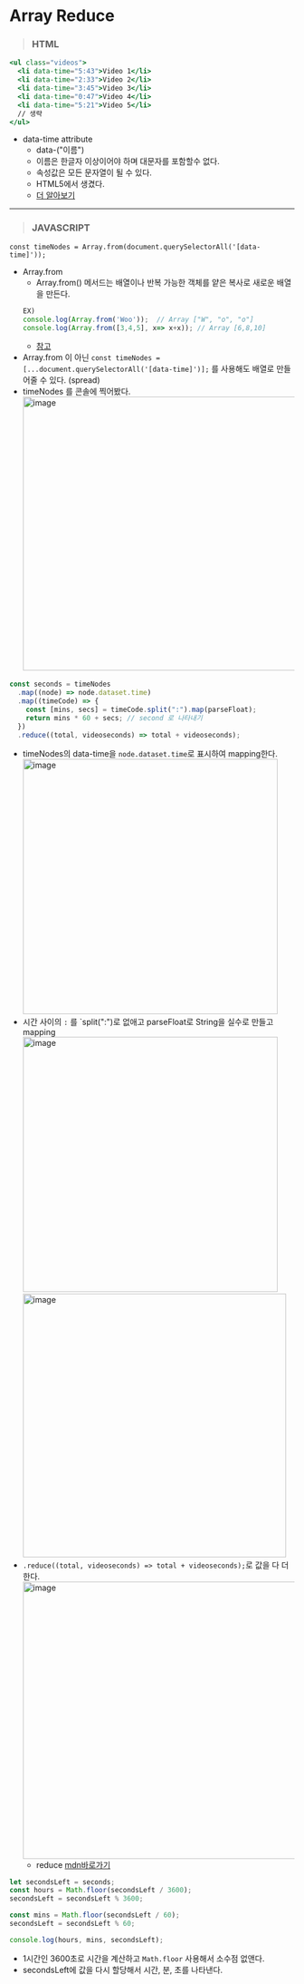 # Array Reduce

> <h3>HTML</h3>

```jsx
<ul class="videos">
  <li data-time="5:43">Video 1</li>
  <li data-time="2:33">Video 2</li>
  <li data-time="3:45">Video 3</li>
  <li data-time="0:47">Video 4</li>
  <li data-time="5:21">Video 5</li>
  // 생략
</ul>
```

- data-time attribute
  - data-("이름")
  - 이름은 한글자 이상이어야 하며 대문자를 포함할수 없다.
  - 속성값은 모든 문자열이 될 수 있다.
  - HTML5에서 생겼다.
  - [더 알아보기](http://html5doctor.com/html5-custom-data-attributes/)

---

> <h3>JAVASCRIPT</h3>

```
const timeNodes = Array.from(document.querySelectorAll('[data-time]'));
```

- Array.from
  - Array.from() 메서드는 배열이나 반복 가능한 객체를 얕은 복사로 새로운 배열을 만든다.
  ```jsx
  EX)
  console.log(Array.from('Woo'));  // Array ["W", "o", "o"]
  console.log(Array.from([3,4,5], x=> x+x)); // Array [6,8,10]
  ```
  - [참고](https://developer.mozilla.org/ko/docs/Web/JavaScript/Reference/Global_Objects/Array/from#map%EC%97%90%EC%84%9C_%EB%B0%B0%EC%97%B4_%EB%A7%8C%EB%93%A4%EA%B8%B0)
- Array.from 이 아닌 `const timeNodes = [...document.querySelectorAll('[data-time]')];` 를 사용해도 배열로 만들어줄 수 있다. (spread)
- timeNodes 를 콘솔에 찍어봤다.
  <img width="483" alt="image" src="https://user-images.githubusercontent.com/82592845/161933373-31ed1a3d-70c9-454e-9b31-53352d183a43.png">

```jsx
const seconds = timeNodes
  .map((node) => node.dataset.time)
  .map((timeCode) => {
    const [mins, secs] = timeCode.split(":").map(parseFloat);
    return mins * 60 + secs; // second 로 나타내기
  })
  .reduce((total, videoseconds) => total + videoseconds);
```

- timeNodes의 data-time을 `node.dataset.time`로 표시하여 mapping한다.
  <img width="450" alt="image" src="https://user-images.githubusercontent.com/82592845/161934990-4da34b99-dace-4980-bc23-ed2f1e2ea949.png">
- 시간 사이의 `:` 를 `split(":")로 없애고 parseFloat로 String을 실수로 만들고 mapping
  <img width="450" alt="image" src="https://user-images.githubusercontent.com/82592845/161937651-fc10235b-34a1-474c-8e7b-3211deefd0c5.png">
  <img width="465" alt="image" src="https://user-images.githubusercontent.com/82592845/161938125-04817979-d8de-4fe3-afe5-728b7762d75e.png">
- `.reduce((total, videoseconds) => total + videoseconds);`로 값을 다 더한다.
  <img width="489" alt="image" src="https://user-images.githubusercontent.com/82592845/161938695-acb4aa29-7e2c-4fe5-9376-8f730f90b092.png">
  - reduce [mdn바로가기](https://developer.mozilla.org/ko/docs/Web/JavaScript/Reference/Global_Objects/Array/Reduce)

```jsx
let secondsLeft = seconds;
const hours = Math.floor(secondsLeft / 3600);
secondsLeft = secondsLeft % 3600;

const mins = Math.floor(secondsLeft / 60);
secondsLeft = secondsLeft % 60;

console.log(hours, mins, secondsLeft);
```

- 1시간인 3600초로 시간을 계산하고 `Math.floor` 사용해서 소수점 없앤다.
- secondsLeft에 값을 다시 할당해서 시간, 분, 초를 나타낸다.
